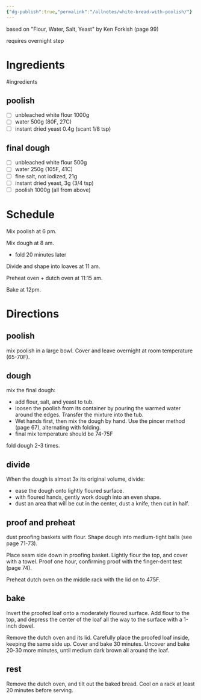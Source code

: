 ```yaml
---
{"dg-publish":true,"permalink":"/allnotes/white-bread-with-poolish/"}
---
```



based on "Flour, Water, Salt, Yeast" by Ken Forkish (page 99)

requires overnight step

# Ingredients
#ingredients 

## poolish
- [ ] unbleached white flour 1000g
- [ ] water 500g (80F, 27C)
- [ ] instant dried yeast 0.4g (scant 1/8 tsp)

## final dough
- [ ] unbleached white flour 500g
- [ ] water 250g (105F, 41C)
- [ ] fine salt, not iodized, 21g
- [ ] instant dried yeast, 3g (3/4 tsp)
- [ ] poolish 1000g (all from above)

# Schedule

Mix poolish at 6 pm.

Mix dough at 8 am.
 - fold 20 minutes later

Divide and shape into loaves at 11 am.

Preheat oven + dutch oven at 11:15 am.

Bake at 12pm.

# Directions


## poolish
mix poolish in a large bowl.  Cover and leave overnight at room temperature (65-70F).

## dough
mix the final dough:
 - add flour, salt, and yeast to tub.
 - loosen the poolish from its container by pouring the warmed water around the edges.  Transfer the mixture into the tub.
 - Wet hands first, then mix the dough by hand.  Use the pincer method (page 67), alternating with folding.
 - final mix temperature should be 74-75F

fold dough 2-3 times.

## divide
When the dough is almost 3x its original volume, divide:
 - ease the dough onto lightly floured surface.
 - with floured hands, gently work dough into an even shape.
 - dust an area that will be cut in the center, dust a knife, then cut in half.

## proof and preheat
dust proofing baskets with flour.  Shape dough into medium-tight balls (see page 71-73).

Place seam side down in proofing basket.  Lightly flour the top, and cover with a towel.  Proof one hour, confirming proof with the finger-dent test (page 74).

Preheat dutch oven on the middle rack with the lid on to 475F.

## bake
Invert the proofed loaf onto a moderately floured surface. Add flour to the top, and depress the center of the loaf all the way to the surface with a 1-inch dowel.

Remove the dutch oven and its lid.  Carefully place the proofed loaf inside, keeping the same side up. Cover and bake 30 minutes.  Uncover and bake 20-30 more minutes, until medium dark brown all around the loaf.

## rest
Remove the dutch oven, and tilt out the baked bread.  Cool on a rack at least 20 minutes before serving.


